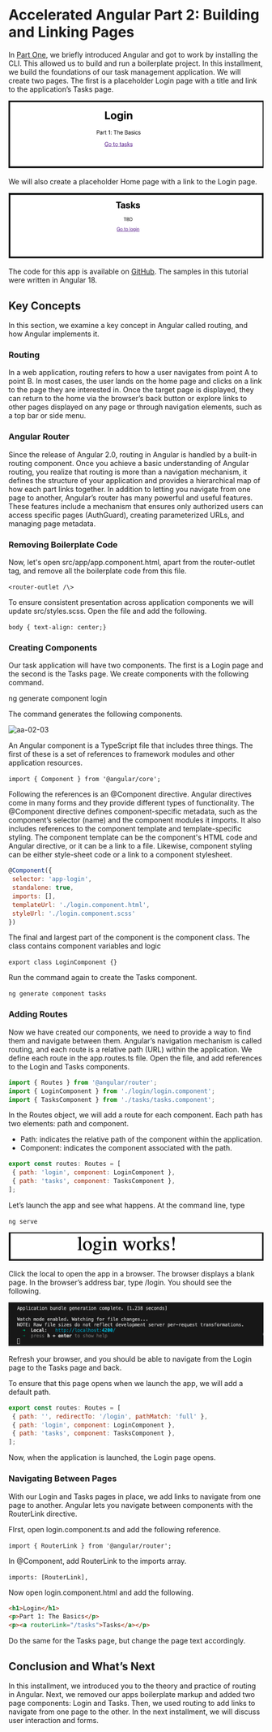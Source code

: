 # **Accelerated Angular Part 2: Building and Linking Pages**

In [Part One](https://www.linkedin.com/pulse/accelerated-angular-part-1-getting-started-jonathan-gold-08uxf/), we briefly introduced Angular and got to work by installing the CLI. This allowed us to build and run a boilerplate project. In this installment, we build the foundations of our task management application. We will create two pages. The first is a placeholder Login page with a title and link to the application’s Tasks page.

![aa-02-01](aa-02-01.png)

We will also create a placeholder Home page with a link to the Login page.

![aa-02-02](aa-02-02.png)

The code for this app is available on [GitHub](https://github.com/trider/accelerated-angular-tutorial/tree/673afde938e8ccd51784d269f70564c14661640d/ng-task-tutorial-02). The samples in this tutorial were written in Angular 18\.

## **Key Concepts**

In this section, we examine a key concept in Angular called routing, and how Angular implements it.

### **Routing**

In a web application, routing refers to how a user navigates from point A to point B. In most cases, the user lands on the home page and clicks on a link to the page they are interested in. Once the target page is displayed, they can return to the home via the browser’s back button or explore links to other pages displayed on any page or through navigation elements, such as a top bar or side menu.

### **Angular Router**

Since the release of Angular 2.0, routing in Angular is handled by a built-in routing component. Once you achieve a basic understanding of Angular routing, you realize that routing is more than a navigation mechanism, it defines the structure of your application and provides a hierarchical map of how each part links together. In addition to letting you navigate from one page to another, Angular’s router has many powerful and useful features. These features include a mechanism that ensures only authorized users can access specific pages (AuthGuard), creating parameterized URLs, and managing page metadata.

### **Removing Boilerplate Code**

Now, let's open src/app/app.component.html, apart from the router-outlet tag, and remove all the boilerplate code from this file.

```<router-outlet /\>```

To ensure consistent presentation across application components we will update src/styles.scss. Open the file and add the following.

`body { text-align: center;}`

### **Creating Components**

Our task application will have two components. The first is a Login page and the second is the Tasks page. We create components with the following command.

ng generate component login

The command generates the following components.

![aa-02-03](aa-02-03.png)

An Angular component is a TypeScript file that includes three things. The first of these is a set of references to framework modules and other application resources.

`import { Component } from '@angular/core';`  

Following the references is an @Component directive. Angular directives come in many forms and they provide different types of functionality. The @Component directive defines component-specific metadata, such as the component’s selector (name) and the component modules it imports. It also includes references to the component template and template-specific styling. The component template can be the component's HTML code and Angular directive, or it can be a link to a file. Likewise, component styling can be either style-sheet code or a link to a component stylesheet.

```javascript
@Component({
 selector: 'app-login',
 standalone: true,
 imports: [],
 templateUrl: './login.component.html',
 styleUrl: './login.component.scss'
})
```

The final and largest part of the component is the component class. The class contains component variables and logic

`export class LoginComponent {}`  

Run the command again to create the Tasks component.

`ng generate component tasks`

### **Adding Routes**

Now we have created our components, we need to provide a way to find them and navigate between them. Angular’s navigation mechanism is called routing, and each route is a relative path (URL) within the application. We define each route in the app.routes.ts file. Open the file, and add references to the Login and Tasks components.

```javascript
import { Routes } from '@angular/router';
import { LoginComponent } from './login/login.component';
import { TasksComponent } from './tasks/tasks.component';
```

In the Routes object, we will add a route for each component. Each path has two elements: path and component.

* Path: indicates the relative path of the component within the application.
* Component: indicates the component associated with the path.

```javascript
export const routes: Routes = [
 { path: 'login', component: LoginComponent },
 { path: 'tasks', component: TasksComponent },
];
```

Let’s launch the app and see what happens. At the command line, type

`ng serve`

![aa-02-04](aa-02-04.png)

Click the local to open the app in a browser. The browser displays a blank page. In the browser’s address bar, type /login. You should see the following.

![aa-02-05](aa-02-05.png)

Refresh your browser, and you should be able to navigate from the Login page to the Tasks page and back.

To ensure that this page opens when we launch the app, we will add a default path.

```javascript
export const routes: Routes = [
 { path: '', redirectTo: '/login', pathMatch: 'full' },
 { path: 'login', component: LoginComponent },
 { path: 'tasks', component: TasksComponent },
];
```

Now, when the application is launched, the Login page opens.

### **Navigating Between Pages**

With our Login and Tasks pages in place, we add links to navigate from one page to another. Angular lets you navigate between components with the RouterLink directive.

FIrst, open login.component.ts and add the following reference.

`import { RouterLink } from '@angular/router';`

In @Component, add RouterLink to the imports array.

 `imports: [RouterLink],`

Now open login.component.html and add the following.

```html
<h1>Login</h1>
<p>Part 1: The Basics</p>
<p><a routerLink="/tasks">Tasks</a></p>
```

Do the same for the Tasks page, but change the page text accordingly.

## **Conclusion and What’s Next**

In this installment, we introduced you to the theory and practice of routing in Angular. Next, we removed our apps boilerplate markup and added two page components: Login and Tasks. Then, we used routing to add links to navigate from one page to the other. In the next installment, we will discuss user interaction and forms.
